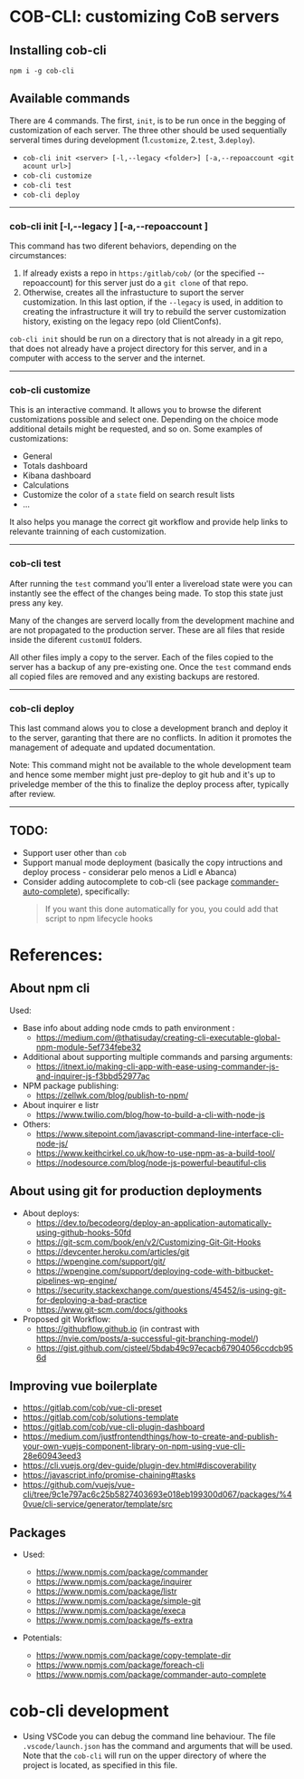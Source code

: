 # COB-CLI: customizing CoB servers

## Installing cob-cli
`npm i -g cob-cli`

## Available commands

There are 4 commands. The first, `init`, is to be run once in the begging of customization of each server. The three other should be used sequentially serveral times during development (1.`customize`, 2.`test`, 3.`deploy`).

 * `cob-cli init <server> [-l,--legacy <folder>] [-a,--repoaccount <git acount url>]`
 * `cob-cli customize`
 * `cob-cli test`
 * `cob-cli deploy`

---

### cob-cli init <server> [-l,--legacy <folder>] [-a,--repoaccount <git acount url>]

This command has two diferent behaviors, depending on the circumstances:
 1. If already exists a repo in `https:/gitlab/cob/` (or the specified --repoaccount) for this server just do a `git clone` of that repo.
 2. Otherwise, creates all the infrastucture to suport the server customization. In this last option, if the `--legacy` is used, in addition to creating the infrastructure it will try to rebuild the server customization history, existing on the legacy repo (old ClientConfs).

`cob-cli init` should be run on a directory that is not already in a git repo, that does not already have a project directory for this server, and in a computer with access to the server and the internet.

---

### cob-cli customize

This is an interactive command. It allows you to browse the diferent customizations possible and select one. Depending on the choice mode additional details might be requested, and so on. Some examples of customizations:

 * General 
 * Totals dashboard
 * Kibana dashboard
 * Calculations
 * Customize the color of a `state` field on search result lists
 * ...

It also helps you manage the correct git workflow and provide help links to relevante trainning of each customization.

---

### cob-cli test
After running the `test` command you'll enter a livereload state were you can instantly see the effect of the changes being made. To stop this state just press any key.

Many of the changes are serverd locally from the development machine and are not propagated to the production server. These are all files that reside inside the diferent `customUI` folders. 

All other files imply a copy to the server. Each of the files copied to the server has a backup of any pre-existing one. Once the `test` command ends all copied files are removed and any existing backups are restored.

---

### cob-cli deploy
This last command alows you to close a development branch and deploy it to the server, garanting that there are no conflicts.
In adition it promotes the management of adequate and updated documentation.

Note: This command might not be available to the whole development team and hence some member might just pre-deploy to git hub and it's up to priveledge member of the this to finalize the deploy process after, typically after review.

---

## TODO:
   * Support user other than `cob`
   * Support manual mode deployment (basically the copy intructions and deploy process - considerar pelo menos a Lidl e Abanca)
   * Consider adding autocomplete to cob-cli (see package [commander-auto-complete](https://www.npmjs.com/package/commander-auto-complete)), specifically:
      > If you want this done automatically for you, you could add that script to npm lifecycle hooks


# References:

## About npm cli
Used:
   * Base info about adding node cmds to path environment :
      * https://medium.com/@thatisuday/creating-cli-executable-global-npm-module-5ef734febe32
   * Additional about supporting multiple commands and parsing arguments: 
      * https://itnext.io/making-cli-app-with-ease-using-commander-js-and-inquirer-js-f3bbd52977ac
   * NPM package publishing: 
      * https://zellwk.com/blog/publish-to-npm/
   * About inquirer e listr
      * https://www.twilio.com/blog/how-to-build-a-cli-with-node-js
   * Others:
      * https://www.sitepoint.com/javascript-command-line-interface-cli-node-js/
      * https://www.keithcirkel.co.uk/how-to-use-npm-as-a-build-tool/
      * https://nodesource.com/blog/node-js-powerful-beautiful-clis

## About using git for production deployments
   * About deploys: 
      * https://dev.to/becodeorg/deploy-an-application-automatically-using-github-hooks-50fd
      * https://git-scm.com/book/en/v2/Customizing-Git-Git-Hooks
      * https://devcenter.heroku.com/articles/git
      * https://wpengine.com/support/git/
      * https://wpengine.com/support/deploying-code-with-bitbucket-pipelines-wp-engine/
      * https://security.stackexchange.com/questions/45452/is-using-git-for-deploying-a-bad-practice
      * https://www.git-scm.com/docs/githooks
   * Proposed git Workflow: 
      * https://githubflow.github.io (in contrast with https://nvie.com/posts/a-successful-git-branching-model/)
      * https://gist.github.com/cjsteel/5bdab49c97ecacb67904056ccdcb956d

## Improving vue boilerplate
 * https://gitlab.com/cob/vue-cli-preset
 * https://gitlab.com/cob/solutions-template
 * https://gitlab.com/cob/vue-cli-plugin-dashboard
 * https://medium.com/justfrontendthings/how-to-create-and-publish-your-own-vuejs-component-library-on-npm-using-vue-cli-28e60943eed3
 * https://cli.vuejs.org/dev-guide/plugin-dev.html#discoverability
 * https://javascript.info/promise-chaining#tasks
 * https://github.com/vuejs/vue-cli/tree/9c1e797ac6c25b5827403693e018eb199300d067/packages/%40vue/cli-service/generator/template/src

## Packages 
   * Used:
      * https://www.npmjs.com/package/commander
      * https://www.npmjs.com/package/inquirer
      * https://www.npmjs.com/package/listr
      * https://www.npmjs.com/package/simple-git
      * https://www.npmjs.com/package/execa
      * https://www.npmjs.com/package/fs-extra

   * Potentials:
      * https://www.npmjs.com/package/copy-template-dir
      * https://www.npmjs.com/package/foreach-cli
      * https://www.npmjs.com/package/commander-auto-complete

# cob-cli development

 * Using VSCode you can debug the command line behaviour. The file `.vscode/launch.json` has the command and arguments that will be used. Note that the `cob-cli` will run on the upper directory of where the project is located, as specified in this file.